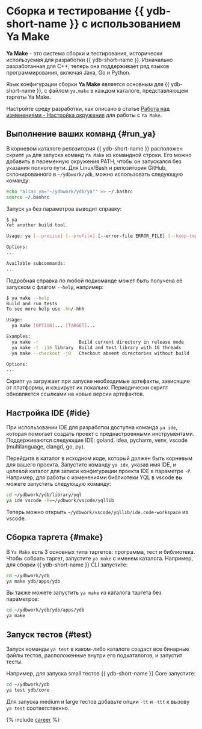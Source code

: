 # Сборка и тестирование {{ ydb-short-name }} с использованием Ya Make

**Ya Make** - это система сборки и тестирования, исторически используемая для разработки {{ ydb-short-name }}. Изначально разработанная для C++, теперь она поддерживает ряд языков программирования, включая Java, Go и Python.

Язык конфигурации сборки **Ya Make** является основным для {{ ydb-short-name }}, с файлом `ya.make` в каждом каталоге, представляющем таргеты Ya Make.

Настройте среду разработки, как описано в статье [Работа над изменениями - Настройка окружения](suggest-change.md#envsetup) для работы с `Ya Make`.

## Выполнение ваших команд {#run_ya}

В корневом каталоге репозитория {{ ydb-short-name }} расположен скрипт `ya` для запуска команд `Ya Make` из командной строки. Его можно добавить в переменную окружения PATH, чтобы он запускался без указания полного пути. Для Linux/Bash и репозитория GitHub, склонированного в `~/ydbwork/ydb`, можно использовать следующую команду:

```bash
echo "alias ya='~/ydbwork/ydb/ya'" >> ~/.bashrc
source ~/.bashrc
```

Запуск `ya` без параметров выводит справку:

```bash
$ ya
Yet another build tool.

Usage: ya [--precise] [--profile] [--error-file ERROR_FILE] [--keep-tmp] [--no-logs] [--no-report] [--no-tmp-dir] [--print-path] [--version] [-v] [--diag] [--help] <SUBCOMMAND> [OPTION]...

Options:
...

Available subcommands:
...
```

Подробная справка по любой подкоманде может быть получена её запуском с флагом `--help`, например:

```bash
$ ya make --help
Build and run tests
To see more help use -hh/-hhh

Usage:
  ya make [OPTION]... [TARGET]...

Examples:
  ya make -r               Build current directory in release mode
  ya make -t -j16 library  Build and test library with 16 threads
  ya make --checkout -j0   Checkout absent directories without build

Options:
...
```

Скрипт `ya` загружает при запуске необходимые артефакты, зависящие от платформы, и кэширует их локально. Периодически скрипт обновляется ссылками на новые версии артефактов.

## Настройка IDE {#ide}

При использовании IDE для разработки доступна команда `ya ide`, которая помогает создать проект с преднастроенными инструментами. Поддерживаются следующие IDE: goland, idea, pycharm, venv, vscode (multilanguage, clangd, go, py).

Перейдите в каталог в исходном коде, который должен быть корневым для вашего проекта. Запустите команду `ya ide`, указав имя IDE, и целевой каталог для записи конфигурации проекта IDE в параметре `-P`. Например, для работы с изменениями библиотеки YQL в vscode вы можете запустить следующую команду:

```bash
cd ~/ydbwork/ydb/library/yql
ya ide vscode -P=~/ydbwork/vscode/yqllib
```

Теперь можно открыть `~/ydbwork/vscode/yqllib/ide.code-workspace` из vscode.

## Сборка таргета {#make}

В `Ya Make` есть 3 основных типа таргетов: программа, тест и библиотека. Чтобы собрать таргет, запустите `ya make` с именем каталога. Например, для сборки {{ ydb-short-name }} CLI запустите:

```bash
cd ~/ydbwork/ydb
ya make ydb/apps/ydb
```

Вы также можете запустить `ya make` из каталога таргета без параметров:

```bash
cd ~/ydbwork/ydb/ydb/apps/ydb
ya make
```

## Запуск тестов {#test}

Запуск команды `ya test` в каком-либо каталоге создаст все бинарные файлы тестов, расположенные внутри его подкаталогов, и запустит тесты.

Например, для запуска small тестов {{ ydb-short-name }} Core запустите:

```bash
cd ~/ydbwork/ydb
ya test ydb/core
```

Для запуска medium и large тестов добавьте опции `-tt` и `-ttt` к вызову `ya test` соответственно.

{% include [career](./_includes/career.md) %}